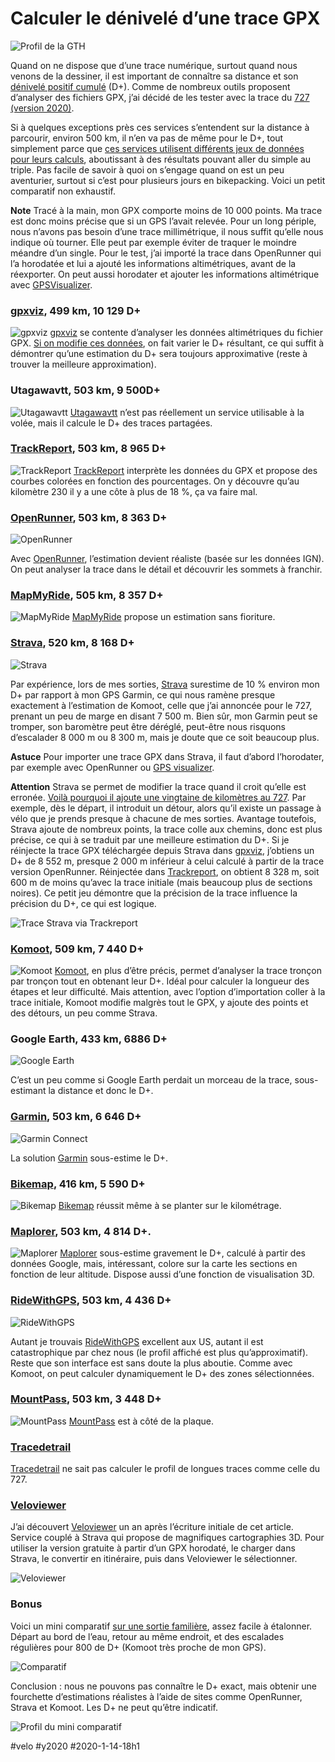 # Calculer le dénivelé d’une trace GPX

![Profil de la GTH](_i/cp.webp)

Quand on ne dispose que d’une trace numérique, surtout quand nous venons de la dessiner, il est important de connaître sa distance et son [dénivelé positif cumulé](https://fr.wikipedia.org/wiki/D%C3%A9nivel%C3%A9_positif_cumul%C3%A9) (D+). Comme de nombreux outils proposent d’analyser des fichiers GPX, j’ai décidé de les tester avec la trace du [727 (version 2020)](../../page/727tour).

Si à quelques exceptions près ces services s’entendent sur la distance à parcourir, environ 500 km, il n’en va pas de même pour le D+, tout simplement parce que [ces services utilisent différents jeux de données pour leurs calculs](https://www.gpsvisualizer.com/tutorials/elevation_gain.html), aboutissant à des résultats pouvant aller du simple au triple. Pas facile de savoir à quoi on s’engage quand on est un peu aventurier, surtout si c’est pour plusieurs jours en bikepacking. Voici un petit comparatif non exhaustif.

**Note** Tracé à la main, mon GPX comporte moins de 10 000 points. Ma trace est donc moins précise que si un GPS l’avait relevée. Pour un long périple, nous n’avons pas besoin d’une trace millimétrique, il nous suffit qu’elle nous indique où tourner. Elle peut par exemple éviter de traquer le moindre méandre d’un single. Pour le test, j’ai importé la trace dans OpenRunner qui l’a horodatée et lui a ajouté les informations altimétriques, avant de la réexporter. On peut aussi horodater et ajouter les informations altimétrique avec [GPSVisualizer](https://www.gpsvisualizer.com/convert_input).

### [gpxviz](https://gpxviz.sisao.de/), 499 km, 10 129 D+

![gpxviz](_i/cp-gpxviz.webp)
[gpxviz](https://gpxviz.sisao.de/) se contente d’analyser les données altimétriques du fichier GPX. [Si on modifie ces données](https://www.gpsvisualizer.com/convert_input), on fait varier le D+ résultant, ce qui suffit à démontrer qu’une estimation du D+ sera toujours approximative (reste à trouver la meilleure approximation).

### Utagawavtt, 503 km, 9 500D+

![Utagawavtt](_i/cp-ugawata.webp)
[Utagawavtt](https://www.utagawavtt.com/randonnee-vtt-gps/GTH-Grand-Tour-de-l-Herault-24330) n’est pas réellement un service utilisable à la volée, mais il calcule le D+ des traces partagées.

### [TrackReport](https://www.trackreport.net/), 503 km, 8 965 D+

![TrackReport](_i/cp-trackreport.webp)
[TrackReport](https://www.trackreport.net/) interprète les données du GPX et propose des courbes colorées en fonction des pourcentages. On y découvre qu’au kilomètre 230 il y a une côte à plus de 18 %, ça va faire mal.

### [OpenRunner](https://www.openrunner.com/r/10886124), 503 km, 8 363 D+

![OpenRunner](_i/cp-openrun.webp)

Avec [OpenRunner](https://www.openrunner.com/r/10886124), l’estimation devient réaliste (basée sur les données IGN). On peut analyser la trace dans le détail et découvrir les sommets à franchir.

### [MapMyRide](https://www.mapmyride.com/workout/3980380900/), 505 km, 8 357 D+

![MapMyRide](_i/cp-mapmyride.webp)
[MapMyRide](https://www.mapmyride.com/workout/3980380900/) propose un estimation sans fioriture.

### [Strava](https://www.strava.com/routes/23392415), 520 km, 8 168 D+

![Strava](_i/cp-strava.webp)

Par expérience, lors de mes sorties, [Strava](https://www.strava.com/routes/23392415) surestime de 10 % environ mon D+ par rapport à mon GPS Garmin, ce qui nous ramène presque exactement à l’estimation de Komoot, celle que j’ai annoncée pour le 727, prenant un peu de marge en disant 7 500 m. Bien sûr, mon Garmin peut se tromper, son baromètre peut être déréglé, peut-être nous risquons d’escalader 8 000 m ou 8 300 m, mais je doute que ce soit beaucoup plus.

**Astuce** Pour importer une trace GPX dans Strava, il faut d’abord l’horodater, par exemple avec OpenRunner ou [GPS visualizer](https://www.gpsvisualizer.com/convert_input).

**Attention** Strava se permet de modifier la trace quand il croit qu’elle est erronée. [Voilà pourquoi il ajoute une vingtaine de kilomètres au 727](https://www.strava.com/routes/23392415). Par exemple, dès le départ, il introduit un détour, alors qu’il existe un passage à vélo que je prends presque à chacune de mes sorties. Avantage toutefois, Strava ajoute de nombreux points, la trace colle aux chemins, donc est plus précise, ce qui à se traduit par une meilleure estimation du D+. Si je réinjecte la trace GPX téléchargée depuis Strava dans [gpxviz](https://gpxviz.sisao.de/), j’obtiens un D+ de 8 552 m, presque 2 000 m inférieur à celui calculé à partir de la trace version OpenRunner. Réinjectée dans [Trackreport](https://www.trackreport.net/), on obtient 8 328 m, soit 600 m de moins qu’avec la trace initiale (mais beaucoup plus de sections noires). Ce petit jeu démontre que la précision de la trace influence la précision du D+, ce qui est logique.

![Trace Strava via Trackreport](_i/stravarev.png)

### [Komoot](https://www.komoot.com/tour/109739816), 509 km, 7 440 D+

![Komoot](_i/cp-komoot.webp)
[Komoot](https://www.komoot.com/tour/109739816), en plus d’être précis, permet d’analyser la trace tronçon par tronçon tout en obtenant leur D+. Idéal pour calculer la longueur des étapes et leur difficulté. Mais attention, avec l’option d’importation coller à la trace initiale, Komoot modifie malgrès tout le GPX, y ajoute des points et des détours, un peu comme Strava.

### Google Earth, 433 km, 6886 D+

![Google  Earth](_i/cp-google.webp)

C’est un peu comme si Google Earth perdait un morceau de la trace, sous-estimant la distance et donc le D+.

### [Garmin](https://connect.garmin.com/modern/activity/4436345504), 503 km, 6 646 D+

![Garmin Connect](_i/cp-garmin.webp)

La solution [Garmin](https://connect.garmin.com/modern/activity/4436345504) sous-estime le D+.

### [Bikemap](https://www.bikemap.net/), 416 km, 5 590 D+

![Bikemap](_i/cp-bikemap.webp)
[Bikemap](https://www.bikemap.net/) réussit même à se planter sur le kilométrage.

### [Maplorer](https://maplorer.com/view_gpx.html), 503 km, 4 814 D+.

![Maplorer](_i/cp-maplorer.webp)
[Maplorer](https://maplorer.com/view_gpx.html) sous-estime gravement le D+, calculé à partir des données Google, mais, intéressant, colore sur la carte les sections en fonction de leur altitude. Dispose aussi d’une fonction de visualisation 3D.

### [RideWithGPS](https://ridewithgps.com/routes/31751412), 503 km, 4 436 D+

![RideWithGPS](_i/cp-ride.webp)

Autant je trouvais [RideWithGPS](https://ridewithgps.com/routes/31751412) excellent aux US, autant il est catastrophique par chez nous (le profil affiché est plus qu’approximatif). Reste que son interface est sans doute la plus aboutie. Comme avec Komoot, on peut calculer dynamiquement le D+ des zones sélectionnées.

### [MountPass](https://www.mountnpass.com/itineraire-velo/gth/), 503 km, 3 448 D+

![MountPass](_i/cp_mountpass.webp)
[MountPass](https://www.mountnpass.com/itineraire-velo/gth/) est à côté de la plaque.

### [Tracedetrail](https://tracedetrail.fr/)

[Tracedetrail](https://tracedetrail.fr/) ne sait pas calculer le profil de longues traces comme celle du 727.

### [Veloviewer](https://veloviewer.com/)

J’ai découvert [Veloviewer](https://veloviewer.com/) un an après l’écriture initiale de cet article. Service couplé à Strava qui propose de magnifiques cartographies 3D. Pour utiliser la version gratuite à partir d’un GPX horodaté, le charger dans Strava, le convertir en itinéraire, puis dans Veloviewer le sélectionner.

![Veloviewer](_i/veloviewer.webp)

### Bonus

Voici un mini comparatif [sur une sortie familière](https://www.strava.com/activities/3016369938), assez facile à étalonner. Départ au bord de l’eau, retour au même endroit, et des escalades régulières pour 800 de D+ (Komoot très proche de mon GPS).

![Comparatif](_i/compa.png)

Conclusion : nous ne pouvons pas connaître le D+ exact, mais obtenir une fourchette d’estimations réalistes à l’aide de sites comme OpenRunner, Strava et Komoot. Les D+ ne peut qu’être indicatif.

![Profil du mini comparatif](_i/testdplus.png)

#velo #y2020 #2020-1-14-18h1
